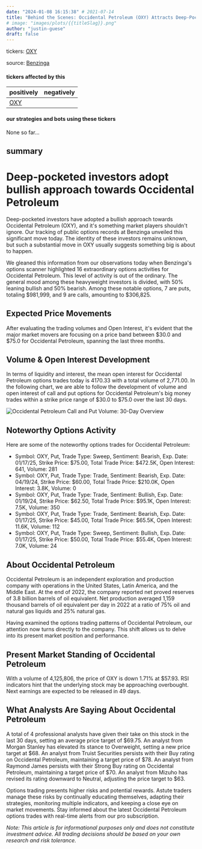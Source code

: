 ```yaml
---
date: "2024-01-08 16:15:38" # 2021-07-14
title: "Behind the Scenes: Occidental Petroleum (OXY) Attracts Deep-Pocketed Investors - A Bullish Approach Unveiled"
# image: "images/plots/{{titleSlag}}.png"
author: "justin-guese"
draft: false
---
```

tickers: <a href='https://finance.yahoo.com/quote/OXY' target='_blank'>OXY</a> 

source: <a href='https://www.benzinga.com/markets/options/24/01/36537795/behind-the-scenes-of-occidental-petroleums-latest-options-trends' target='_blank'>Benzinga</a>

#### tickers affected by this

| positively | negatively |
|------------|------------
| <a href='https://finance.yahoo.com/quote/OXY' target='_blank'>OXY</a> |  |

#### our strategies and bots using these tickers

None so far...

## summary

# Deep-pocketed investors adopt bullish approach towards Occidental Petroleum

Deep-pocketed investors have adopted a bullish approach towards Occidental Petroleum (OXY), and it's something market players shouldn't ignore. Our tracking of public options records at Benzinga unveiled this significant move today. The identity of these investors remains unknown, but such a substantial move in OXY usually suggests something big is about to happen.

We gleaned this information from our observations today when Benzinga's options scanner highlighted 16 extraordinary options activities for Occidental Petroleum. This level of activity is out of the ordinary. The general mood among these heavyweight investors is divided, with 50% leaning bullish and 50% bearish. Among these notable options, 7 are puts, totaling $981,999, and 9 are calls, amounting to $306,825.

## Expected Price Movements

After evaluating the trading volumes and Open Interest, it's evident that the major market movers are focusing on a price band between $30.0 and $75.0 for Occidental Petroleum, spanning the last three months.

## Volume & Open Interest Development

In terms of liquidity and interest, the mean open interest for Occidental Petroleum options trades today is 4170.33 with a total volume of 2,771.00. In the following chart, we are able to follow the development of volume and open interest of call and put options for Occidental Petroleum's big money trades within a strike price range of $30.0 to $75.0 over the last 30 days. 

![Occidental Petroleum Call and Put Volume: 30-Day Overview](https://www.benzinga.com/assets/img/bz-screeners/occidental_petroleum_0.png)

## Noteworthy Options Activity

Here are some of the noteworthy options trades for Occidental Petroleum:

- Symbol: OXY, Put, Trade Type: Sweep, Sentiment: Bearish, Exp. Date: 01/17/25, Strike Price: $75.00, Total Trade Price: $472.5K, Open Interest: 641, Volume: 281
- Symbol: OXY, Put, Trade Type: Trade, Sentiment: Bearish, Exp. Date: 04/19/24, Strike Price: $60.00, Total Trade Price: $210.0K, Open Interest: 3.8K, Volume: 0
- Symbol: OXY, Put, Trade Type: Trade, Sentiment: Bullish, Exp. Date: 01/19/24, Strike Price: $62.50, Total Trade Price: $95.1K, Open Interest: 7.5K, Volume: 350
- Symbol: OXY, Put, Trade Type: Trade, Sentiment: Bearish, Exp. Date: 01/17/25, Strike Price: $45.00, Total Trade Price: $65.5K, Open Interest: 11.6K, Volume: 112
- Symbol: OXY, Put, Trade Type: Sweep, Sentiment: Bullish, Exp. Date: 01/17/25, Strike Price: $50.00, Total Trade Price: $55.4K, Open Interest: 7.0K, Volume: 24

## About Occidental Petroleum

Occidental Petroleum is an independent exploration and production company with operations in the United States, Latin America, and the Middle East. At the end of 2022, the company reported net proved reserves of 3.8 billion barrels of oil equivalent. Net production averaged 1,159 thousand barrels of oil equivalent per day in 2022 at a ratio of 75% oil and natural gas liquids and 25% natural gas.

Having examined the options trading patterns of Occidental Petroleum, our attention now turns directly to the company. This shift allows us to delve into its present market position and performance.

## Present Market Standing of Occidental Petroleum

With a volume of 4,125,806, the price of OXY is down 1.71% at $57.93. RSI indicators hint that the underlying stock may be approaching overbought. Next earnings are expected to be released in 49 days.

## What Analysts Are Saying About Occidental Petroleum

A total of 4 professional analysts have given their take on this stock in the last 30 days, setting an average price target of $69.75. An analyst from Morgan Stanley has elevated its stance to Overweight, setting a new price target at $68. An analyst from Truist Securities persists with their Buy rating on Occidental Petroleum, maintaining a target price of $78. An analyst from Raymond James persists with their Strong Buy rating on Occidental Petroleum, maintaining a target price of $70. An analyst from Mizuho has revised its rating downward to Neutral, adjusting the price target to $63.

Options trading presents higher risks and potential rewards. Astute traders manage these risks by continually educating themselves, adapting their strategies, monitoring multiple indicators, and keeping a close eye on market movements. Stay informed about the latest Occidental Petroleum options trades with real-time alerts from our pro subscription. 

*Note: This article is for informational purposes only and does not constitute investment advice. All trading decisions should be based on your own research and risk tolerance.*